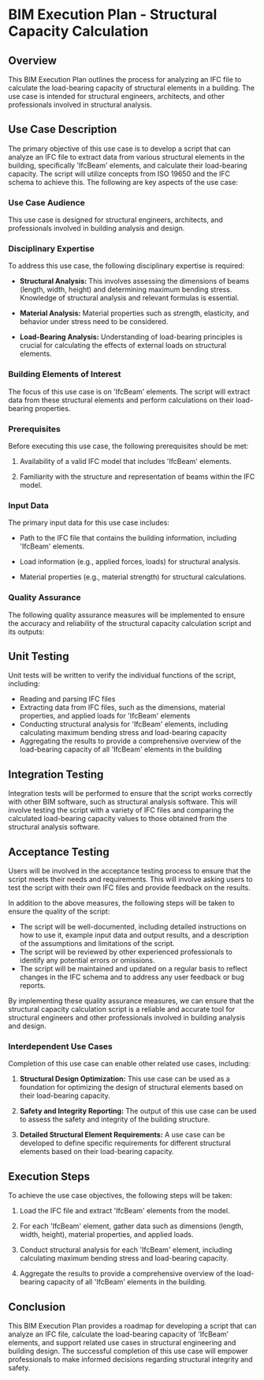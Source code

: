 # BIM Execution Plan - Structural Capacity Calculation

## Overview

This BIM Execution Plan outlines the process for analyzing an IFC file to calculate the load-bearing capacity of structural elements in a building. The use case is intended for structural engineers, architects, and other professionals involved in structural analysis.

## Use Case Description

The primary objective of this use case is to develop a script that can analyze an IFC file to extract data from various structural elements in the building, specifically 'IfcBeam' elements, and calculate their load-bearing capacity. The script will utilize concepts from ISO 19650 and the IFC schema to achieve this. The following are key aspects of the use case:

### Use Case Audience

This use case is designed for structural engineers, architects, and professionals involved in building analysis and design.

### Disciplinary Expertise

To address this use case, the following disciplinary expertise is required:

- **Structural Analysis:** This involves assessing the dimensions of beams (length, width, height) and determining maximum bending stress. Knowledge of structural analysis and relevant formulas is essential.

- **Material Analysis:** Material properties such as strength, elasticity, and behavior under stress need to be considered.

- **Load-Bearing Analysis:** Understanding of load-bearing principles is crucial for calculating the effects of external loads on structural elements.

### Building Elements of Interest

The focus of this use case is on 'IfcBeam' elements. The script will extract data from these structural elements and perform calculations on their load-bearing properties.

### Prerequisites

Before executing this use case, the following prerequisites should be met:

1. Availability of a valid IFC model that includes 'IfcBeam' elements.

2. Familiarity with the structure and representation of beams within the IFC model.

### Input Data

The primary input data for this use case includes:

- Path to the IFC file that contains the building information, including 'IfcBeam' elements.

- Load information (e.g., applied forces, loads) for structural analysis.

- Material properties (e.g., material strength) for structural calculations.

### Quality Assurance

The following quality assurance measures will be implemented to ensure the accuracy and reliability of the structural capacity calculation script and its outputs:

## Unit Testing

Unit tests will be written to verify the individual functions of the script, including:

- Reading and parsing IFC files
- Extracting data from IFC files, such as the dimensions, material properties, and applied loads for 'IfcBeam' elements
- Conducting structural analysis for 'IfcBeam' elements, including calculating maximum bending stress and load-bearing 
  capacity
- Aggregating the results to provide a comprehensive overview of the load-bearing capacity of all 'IfcBeam' elements in the 
  building

## Integration Testing

Integration tests will be performed to ensure that the script works correctly with other BIM software, such as structural analysis software. This will involve testing the script with a variety of IFC files and comparing the calculated load-bearing capacity values to those obtained from the structural analysis software.

## Acceptance Testing

Users will be involved in the acceptance testing process to ensure that the script meets their needs and requirements. This will involve asking users to test the script with their own IFC files and provide feedback on the results.

In addition to the above measures, the following steps will be taken to ensure the quality of the script:

- The script will be well-documented, including detailed instructions on how to use it, example input data and output 
  results, and a description of the assumptions and limitations of the script.
- The script will be reviewed by other experienced professionals to identify any potential errors or omissions.
- The script will be maintained and updated on a regular basis to reflect changes in the IFC schema and to address any user 
  feedback or bug reports.

By implementing these quality assurance measures, we can ensure that the structural capacity calculation script is a reliable and accurate tool for structural engineers and other professionals involved in building analysis and design.

### Interdependent Use Cases

Completion of this use case can enable other related use cases, including:

1. **Structural Design Optimization:** This use case can be used as a foundation for optimizing the design of structural elements based on their load-bearing capacity.

2. **Safety and Integrity Reporting:** The output of this use case can be used to assess the safety and integrity of the building structure.

3. **Detailed Structural Element Requirements:** A use case can be developed to define specific requirements for different structural elements based on their load-bearing capacity.

## Execution Steps

To achieve the use case objectives, the following steps will be taken:

1. Load the IFC file and extract 'IfcBeam' elements from the model.

2. For each 'IfcBeam' element, gather data such as dimensions (length, width, height), material properties, and applied loads.

3. Conduct structural analysis for each 'IfcBeam' element, including calculating maximum bending stress and load-bearing capacity.

4. Aggregate the results to provide a comprehensive overview of the load-bearing capacity of all 'IfcBeam' elements in the building.

## Conclusion

This BIM Execution Plan provides a roadmap for developing a script that can analyze an IFC file, calculate the load-bearing capacity of 'IfcBeam' elements, and support related use cases in structural engineering and building design. The successful completion of this use case will empower professionals to make informed decisions regarding structural integrity and safety.

